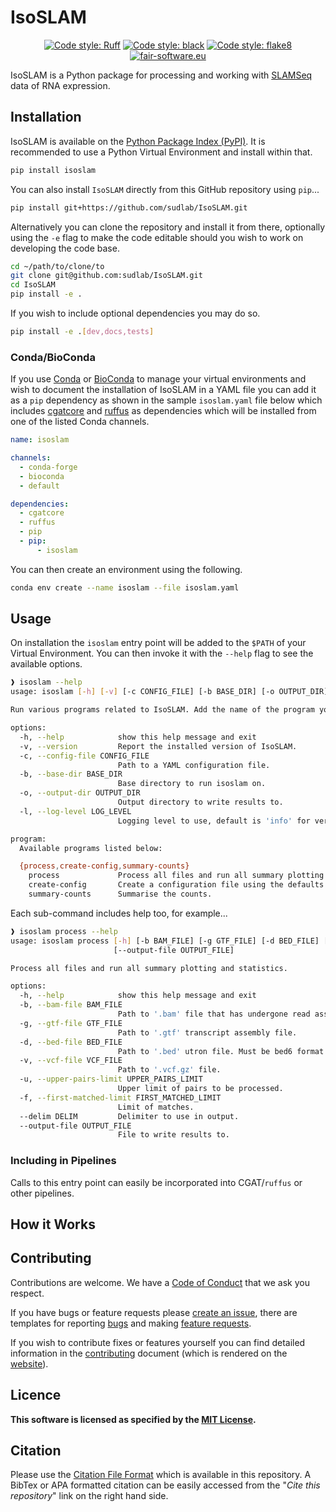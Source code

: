 # IsoSLAM

<div align="center">

<!-- [![PyPI version](https://badge.fury.io/py/isoslam.svg)](https://badge.fury.io/py/isoslam) -->
<!-- ![PyPI - Python Version](https://img.shields.io/pypi/pyversions/isoslam) -->

[![Code style: Ruff](https://img.shields.io/endpoint?url=https://raw.githubusercontent.com/astral-sh/ruff/main/assets/badge/v2.json)](https://github.com/astral-sh/ruff)
[![Code style: black](https://img.shields.io/badge/code%20style-black-000000.svg)](https://github.com/psf/black)
[![Code style: flake8](https://img.shields.io/badge/code%20style-flake8-456789.svg)](https://github.com/psf/flake8)
[![fair-software.eu](https://img.shields.io/badge/fair--software.eu-%E2%97%8F%20%20%E2%97%8F%20%20%E2%97%8B%20%20%E2%97%8F%20%20%E2%97%8B-orange)](https://fair-software.eu)

<!-- [![codecov](https://codecov.io/gh/sudlab/IsoSLAM/branch/dev/graph/badge.svg)]
(https://codecov.io/gh/sudlab/IsoSLAM) -->
<!-- [![pre-commit.ci -->
<!-- status](https://results.pre-commit.ci/badge/github/sudlab/IsoSLAM/main.svg)]
(https://results.pre-commit.ci/latest/github/sudlab/IsoSLAM/main) -->

</div>

<!-- <div align="center"> -->

<!-- [![Downloads](https://static.pepy.tech/badge/isoslam)](https://pepy.tech/project/isoslam) -->
<!-- [![Downloads](https://static.pepy.tech/badge/isoslam/month)](https://pepy.tech/project/isoslam) -->
<!-- [![Downloads](https://static.pepy.tech/badge/isoslam/week)](https://pepy.tech/project/isoslam) -->

<!-- </div> -->

IsoSLAM is a Python package for processing and working with [SLAMSeq][slamseq] data of RNA expression.

## Installation

IsoSLAM is available on the [Python Package Index (PyPI)][pypi]. It is recommended to use a Python Virtual Environment
and install within that.

```bash
pip install isoslam
```

You can also install `IsoSLAM` directly from this GitHub repository using `pip`...

```bash
pip install git+https://github.com/sudlab/IsoSLAM.git
```

Alternatively you can clone the repository and install it from there, optionally using the `-e` flag to make the code
editable should you wish to work on developing the code base.

```bash
cd ~/path/to/clone/to
git clone git@github.com:sudlab/IsoSLAM.git
cd IsoSLAM
pip install -e .
```

If you wish to include optional dependencies you may do so.

```bash
pip install -e .[dev,docs,tests]
```

### Conda/BioConda

If you use [Conda][conda] or [BioConda][bioconda] to manage your virtual environments and wish to document the
installation of IsoSLAM in a YAML file you can add it as a `pip` dependency as shown in the sample `isoslam.yaml` file
below which includes [cgatcore][cgat] and [ruffus][ruffus] as dependencies which will be installed from one of the
listed Conda channels.

```yaml
name: isoslam

channels:
  - conda-forge
  - bioconda
  - default

dependencies:
  - cgatcore
  - ruffus
  - pip
  - pip:
      - isoslam
```

You can then create an environment using the following.

```bash
conda env create --name isoslam --file isoslam.yaml
```

## Usage

On installation the `isoslam` entry point will be added to the `$PATH` of your Virtual Environment. You can then invoke
it with the `--help` flag to see the available options.

```bash
❱ isoslam --help
usage: isoslam [-h] [-v] [-c CONFIG_FILE] [-b BASE_DIR] [-o OUTPUT_DIR] [-l LOG_LEVEL] {process,create-config,summary-counts} ...

Run various programs related to IsoSLAM. Add the name of the program you wish to run.

options:
  -h, --help            show this help message and exit
  -v, --version         Report the installed version of IsoSLAM.
  -c, --config-file CONFIG_FILE
                        Path to a YAML configuration file.
  -b, --base-dir BASE_DIR
                        Base directory to run isoslam on.
  -o, --output-dir OUTPUT_DIR
                        Output directory to write results to.
  -l, --log-level LOG_LEVEL
                        Logging level to use, default is 'info' for verbose output use 'debug'.

program:
  Available programs listed below:

  {process,create-config,summary-counts}
    process             Process all files and run all summary plotting and statistics.
    create-config       Create a configuration file using the defaults.
    summary-counts      Summarise the counts.
```

Each sub-command includes help too, for example...

```bash
❱ isoslam process --help
usage: isoslam process [-h] [-b BAM_FILE] [-g GTF_FILE] [-d BED_FILE] [-v VCF_FILE] [-u UPPER_PAIRS_LIMIT] [-f FIRST_MATCHED_LIMIT] [--delim DELIM]
                       [--output-file OUTPUT_FILE]

Process all files and run all summary plotting and statistics.

options:
  -h, --help            show this help message and exit
  -b, --bam-file BAM_FILE
                        Path to '.bam' file that has undergone read assignment with 'featureCount'.
  -g, --gtf-file GTF_FILE
                        Path to '.gtf' transcript assembly file.
  -d, --bed-file BED_FILE
                        Path to '.bed' utron file. Must be bed6 format.
  -v, --vcf-file VCF_FILE
                        Path to '.vcf.gz' file.
  -u, --upper-pairs-limit UPPER_PAIRS_LIMIT
                        Upper limit of pairs to be processed.
  -f, --first-matched-limit FIRST_MATCHED_LIMIT
                        Limit of matches.
  --delim DELIM         Delimiter to use in output.
  --output-file OUTPUT_FILE
                        File to write results to.
```

### Including in Pipelines

Calls to this entry point can easily be incorporated into CGAT/`ruffus` or other pipelines.

## How it Works

## Contributing

Contributions are welcome. We have a [Code of Conduct](CODE_OF_CONDUCT.md) that we ask you respect.

If you have bugs or feature requests please [create an issue][isoslam_issue], there are templates for reporting
[bugs][isoslam_bug] and making [feature requests][isoslam_feature].

If you wish to contribute fixes or features yourself you can find detailed information in the
[contributing](docs/src/CONTRIBUTING.md) document (which is rendered on the [website][website]).

## Licence

**This software is licensed as specified by the [MIT License](LICENSE).**

## Citation

Please use the [Citation File Format](https://citation-file-format.github.io/) which is available in this repository. A
BibTex or APA formatted citation can be easily accessed from the "_Cite this repository_" link on the right hand side.

[bioconda]: https://bioconda.github.io/
[cgat]: https://cgat-developers.github.io/cgat-core/
[conda]: https://docs.conda.io/en/latest/
[isoslam_issue]: https://github.com/sudlab/IsoSLAM/issues/new/choose
[isoslam_bug]: https://github.com/sudlab/IsoSLAM/issues/new?assignees=&labels=bug&projects=&template=bug_report.yaml&title=%5BBug%5D%3A+
[isoslam_feature]: https://github.com/sudlab/IsoSLAM/issues/new?assignees=&labels=enhancement&projects=&template=feature_request.yaml&title=%5Bfeature%5D+%3A+
[pypi]: https://pypi.org/
[ruffus]: http://www.ruffus.org.uk/
[slamseq]: https://www.lexogen.com/slamseq-metabolic-rna-labeling/
[website]: https://sudlab.github.io/IsoSLAM/
